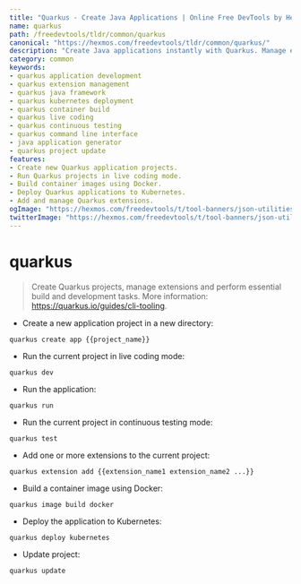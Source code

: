 ```yaml
---
title: "Quarkus - Create Java Applications | Online Free DevTools by Hexmos"
name: quarkus
path: /freedevtools/tldr/common/quarkus
canonical: "https://hexmos.com/freedevtools/tldr/common/quarkus/"
description: "Create Java applications instantly with Quarkus. Manage extensions, build containers, and deploy to Kubernetes. Free online tool, no registration required."
category: common
keywords:
- quarkus application development
- quarkus extension management
- quarkus java framework
- quarkus kubernetes deployment
- quarkus container build
- quarkus live coding
- quarkus continuous testing
- quarkus command line interface
- java application generator
- quarkus project update
features:
- Create new Quarkus application projects.
- Run Quarkus projects in live coding mode.
- Build container images using Docker.
- Deploy Quarkus applications to Kubernetes.
- Add and manage Quarkus extensions.
ogImage: "https://hexmos.com/freedevtools/t/tool-banners/json-utilities-banner.png"
twitterImage: "https://hexmos.com/freedevtools/t/tool-banners/json-utilities-banner.png"
---
```


# quarkus

> Create Quarkus projects, manage extensions and perform essential build and development tasks.
> More information: <https://quarkus.io/guides/cli-tooling>.

- Create a new application project in a new directory:

`quarkus create app {{project_name}}`

- Run the current project in live coding mode:

`quarkus dev`

- Run the application:

`quarkus run`

- Run the current project in continuous testing mode:

`quarkus test`

- Add one or more extensions to the current project:

`quarkus extension add {{extension_name1 extension_name2 ...}}`

- Build a container image using Docker:

`quarkus image build docker`

- Deploy the application to Kubernetes:

`quarkus deploy kubernetes`

- Update project:

`quarkus update`
